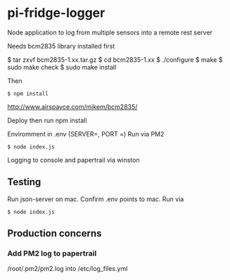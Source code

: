 # pi-fridge-logger
Node application to log from multiple sensors into a remote rest server

Needs bcm2835 library installed first

$ tar zxvf bcm2835-1.xx.tar.gz
$ cd bcm2835-1.xx
$ ./configure
$ make
$ sudo make check
$ sudo make install

Then

```
$ npm install
```

http://www.airspayce.com/mikem/bcm2835/

Deploy then run npm install

Enviromment in .env (SERVER=, PORT =)
Run via PM2

```
$ node index.js
```
Logging to console and papertrail via winston

## Testing

Run json-server on mac.
Confirm .env points to mac.
Run via
```
$ node index.js
```

## Production concerns

### Add PM2 log to papertrail

/root/.pm2/pm2.log into
/etc/log_files.yml

